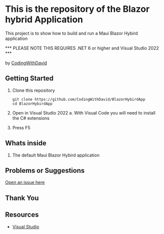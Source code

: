 # This is the repository of the Blazor hybrid Application

This project is to show how to build and run a Maui Blazor Hybird application

*** PLEASE NOTE THIS REQUIRES .NET 6 or higher and Visual Studio 2022 ***

by [CodingWithDavid](http://twitter.com/CodingwithDavid)


## Getting Started

1. Clone this repository

   ```Command Line
   git clone https://github.com/CodingWithDavid/BlazorHybirdApp
   cd BlazorHybirdApp
   ```

1.	Open in Visual Studio 2022
a.	With Visual Code you will need to install the C# extensions
2.	Press F5

## Whats inside

1. The default Maui Blazor Hybird application

## Problems or Suggestions

[Open an issue here]( https://github.com/CodingWithDavid/BlazorHybirdApp/issues)

## Thank You


## Resources

- [Visual Studio]( https://visualstudio.microsoft.com/)



